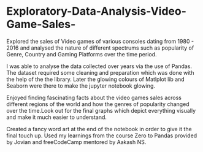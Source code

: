 # Exploratory-Data-Analysis-Video-Game-Sales-
Explored the sales of Video games of various consoles dating from 1980 - 2016 and analysed the nature of different spectrums such as popularity of Genre, Country and Gaming Platforms over the time period.

I was able to analyse the data collected over years via the use of Pandas. The dataset required some cleaning and preparation which was done with the help of the the library. Later the glowing colours of Matlplot lib and Seaborn were there to make the jupyter notebook glowing. 

Enjoyed finding fascinating facts about the video games sales across different regions of the world and how the genres of popularity changed over the time.Look out for the final graphs which depict everything visually and make it much easier to understand.

Created a fancy word art at the end of the notebook in order to give it the final touch up. Used my learnings from the course Zero to Pandas provided by Jovian and freeCodeCamp mentored by Aakash NS. 
